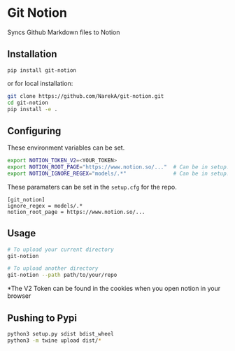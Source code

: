 Git Notion
==========

Syncs Github Markdown files to Notion

## Installation
```
pip install git-notion
```

or for local installation:

```bash
git clone https://github.com/NarekA/git-notion.git
cd git-notion
pip install -e .
```

## Configuring

These environment variables can be set.
```bash
export NOTION_TOKEN_V2=<YOUR_TOKEN>
export NOTION_ROOT_PAGE="https://www.notion.so/..."  # Can be in setup.cfg as well
export NOTION_IGNORE_REGEX="models/.*"               # Can be in setup.cfg as well
```

These paramaters can be set in the `setup.cfg` for the repo.
```
[git_notion]
ignore_regex = models/.*
notion_root_page = https://www.notion.so/...
```


## Usage

```bash
# To upload your current directory
git-notion

# To upload another directory
git-notion --path path/to/your/repo
```

*The V2 Token can be found in the cookies when you open notion in your browser

## Pushing to Pypi

```bash
python3 setup.py sdist bdist_wheel
python3 -m twine upload dist/*
```